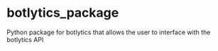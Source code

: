 # botlytics_package
Python package for botlytics that allows the user to interface with the botlytics API

